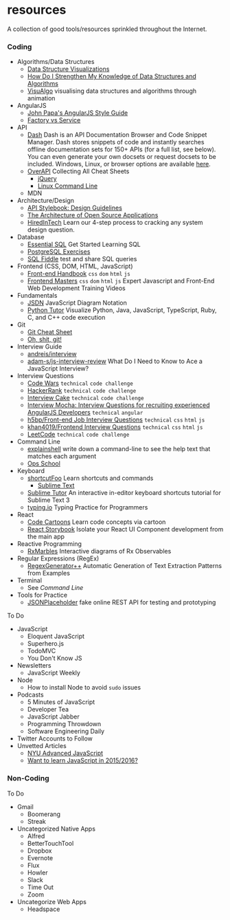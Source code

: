 # resources
A collection of good tools/resources sprinkled throughout the Internet.

### Coding

* Algorithms/Data Structures
  * [Data Structure Visualizations](https://www.cs.usfca.edu/~galles/visualization/Algorithms.html)
  * [How Do I Strengthen My Knowledge of Data Structures and Algorithms](http://www.forbes.com/sites/quora/2013/07/03/how-do-i-strengthen-my-knowledge-of-data-structures-and-algorithms/)
  * [VisuAlgo](http://visualgo.net/) visualising data structures and algorithms through animation
* AngularJS
  * [John Papa's AngularJS Style Guide](https://github.com/johnpapa/angular-styleguide/blob/master/a1/README.md)
  * [Factory vs Service](https://toddmotto.com/factory-versus-service)
* API
  * [Dash](https://kapeli.com/dash) Dash is an API Documentation Browser and Code Snippet Manager. Dash stores snippets of code and instantly searches offline documentation sets for 150+ APIs (for a full list, see below). You can even generate your own docsets or request docsets to be included. Windows, Linux, or browser options are available [here](https://zealdocs.org/).
  * [OverAPI](http://overapi.com/) Collecting All Cheat Sheets
    * [jQuery](http://overapi.com/jquery/)
    * [Linux Command Line](http://overapi.com/linux/)
  * MDN
* Architecture/Design
  * [API Stylebook: Design Guidelines](http://apistylebook.com/design/guidelines/)
  * [The Architecture of Open Source Applications](http://aosabook.org/en/index.html)
  * [HiredInTech](http://www.hiredintech.com/system-design/) Learn our 4-step process to cracking any system design question.  
* Database
  * [Essential SQL](http://www.essentialsql.com/getting-started/) Get Started Learning SQL
  * [PostgreSQL Exercises](https://pgexercises.com/)
  * [SQL Fiddle](http://sqlfiddle.com/) test and share SQL queries
* Frontend (CSS, DOM, HTML, JavaScript)
  * [Front-end Handbook](http://www.frontendhandbook.com/) `css` `dom` `html` `js`
  * [Frontend Masters](https://frontendmasters.com/) `css` `dom` `html` `js` Expert Javascript and Front-End Web Development Training Videos
* Fundamentals
  * [JSDN](https://github.com/mindeavor/jsdn) JavaScript Diagram Notation
  * [Python Tutor](http://pythontutor.com/) Visualize Python, Java, JavaScript, TypeScript, Ruby, C, and C++ code execution
* Git
  * [Git Cheat Sheet](https://education.github.com/git-cheat-sheet-education.pdf)
  * [Oh, shit, git!](http://ohshitgit.com/)
* Interview Guide
  * [andreis/interview](https://github.com/andreis/interview)
  * [adam-s/js-interview-review](https://github.com/adam-s/js-interview-review) What Do I Need to Know to Ace a JavaScript Interview?
* Interview Questions
  * [Code Wars](http://www.codewars.com/) `technical` `code challenge`
  * [HackerRank](https://www.hackerrank.com/) `technical` `code challenge`
  * [Interview Cake](https://www.interviewcake.com/) `technical` `code challenge`
  * [Interview Mocha: Interview Questions for recruiting experienced AngularJS Developers](https://blog.interviewmocha.com/angularjs-interview-questions-for-experienced/) `technical` `angular`
  * [h5bp/Front-end Job Interview Questions](https://github.com/h5bp/Front-end-Developer-Interview-Questions) `technical` `css` `html` `js`
  * [khan4019/Frontend Interview Questions](https://github.com/khan4019/front-end-Interview-Questions) `technical` `css` `html` `js`
  * [LeetCode](https://leetcode.com/) `technical` `code challenge`
* Command Line
  * [explainshell](http://explainshell.com/) write down a command-line to see the help text that matches each argument
  * [Ops School](http://www.opsschool.org/en/latest/unix_101.html)
* Keyboard
  * [shortcutFoo](https://www.shortcutfoo.com/) Learn shortcuts and commands
    * [Sublime Text](https://www.shortcutfoo.com/app/dojos/sublime-text-3-mac)
  * [Sublime Tutor](https://sublimetutor.com/) An interactive in-editor keyboard shortcuts tutorial for Sublime Text 3
  * [typing.io](https://typing.io/) Typing Practice for Programmers
* React
  * [Code Cartoons](https://code-cartoons.com/) Learn code concepts via cartoon
  * [React Storybook](https://github.com/kadirahq/react-storybook) Isolate your React UI Component development from the main app
* Reactive Programming
  * [RxMarbles](http://rxmarbles.com/) Interactive diagrams of Rx Observables
* Regular Expressions (RegEx)
  * [RegexGenerator++](http://regex.inginf.units.it/) Automatic Generation of Text Extraction Patterns from Examples
* Terminal
  * See _Command Line_
* Tools for Practice
  * [JSONPlaceholder](http://jsonplaceholder.typicode.com/) fake online REST API for testing and prototyping

To Do
* JavaScript
  * Eloquent JavaScript
  * Superhero.js
  * TodoMVC
  * You Don't Know JS
* Newsletters
  * JavaScript Weekly
* Node
  * How to install Node to avoid `sudo` issues
* Podcasts
  * 5 Minutes of JavaScript
  * Developer Tea
  * JavaScript Jabber
  * Programming Throwdown
  * Software Engineering Daily
* Twitter Accounts to Follow
* Unvetted Articles
  * [NYU Advanced JavaScript](https://github.com/advanced-js/syllabus)
  * [Want to learn JavaScript in 2015/2016?](https://medium.com/@_cmdv_/i-want-to-learn-javascript-in-2015-e96cd85ad225)


### Non-Coding

To Do
* Gmail
  * Boomerang
  * Streak
* Uncategorized Native Apps
  * Alfred
  * BetterTouchTool
  * Dropbox
  * Evernote
  * Flux
  * Howler
  * Slack
  * Time Out
  * Zoom
* Uncategorize Web Apps
  * Headspace
